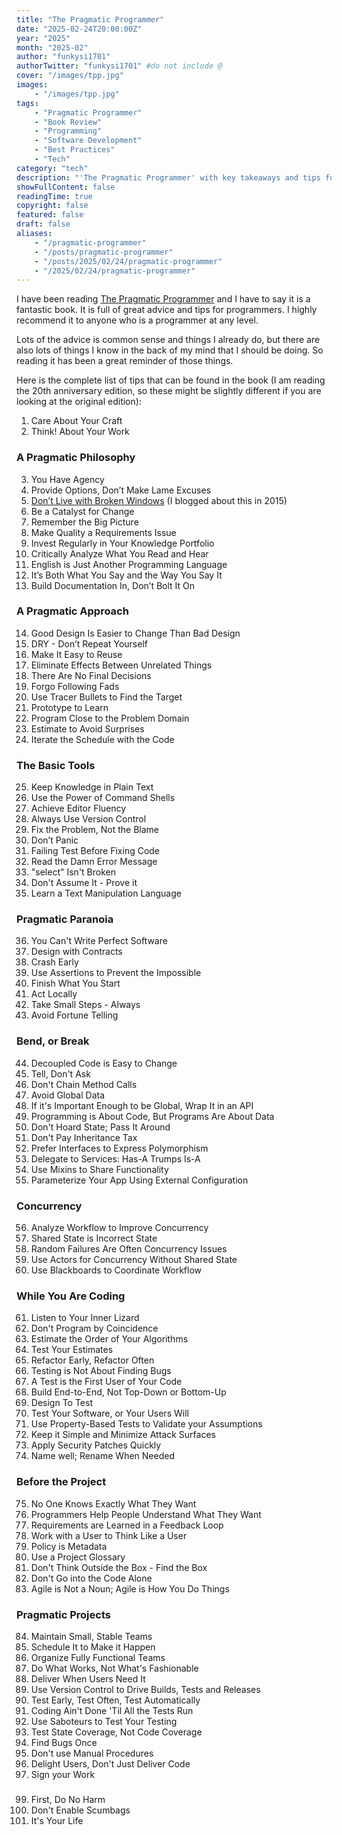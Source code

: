 ```yaml
---
title: "The Pragmatic Programmer"
date: "2025-02-24T20:00:00Z"
year: "2025"
month: "2025-02"
author: "funkysi1701"
authorTwitter: "funkysi1701" #do not include @
cover: "/images/tpp.jpg"
images:
    - "/images/tpp.jpg"
tags:
    - "Pragmatic Programmer"
    - "Book Review"
    - "Programming"
    - "Software Development"
    - "Best Practices"
    - "Tech"
category: "tech"
description: "'The Pragmatic Programmer' with key takeaways and tips for improving your programming skills and practices."
showFullContent: false
readingTime: true
copyright: false
featured: false
draft: false
aliases:
    - "/pragmatic-programmer"
    - "/posts/pragmatic-programmer"
    - "/posts/2025/02/24/pragmatic-programmer"
    - "/2025/02/24/pragmatic-programmer"
---
```

I have been reading [The Pragmatic Programmer](https://pragprog.com/titles/tpp20/the-pragmatic-programmer-20th-anniversary-edition/) and I have to say it is a fantastic book. It is full of great advice and tips for programmers. I highly recommend it to anyone who is a programmer at any level.

Lots of the advice is common sense and things I already do, but there are also lots of things I know in the back of my mind that I should be doing. So reading it has been a great reminder of those things.

Here is the complete list of tips that can be found in the book (I am reading the 20th anniversary edition, so these might be slightly different if you are looking at the original edition):

1. Care About Your Craft
2. Think! About Your Work

### A Pragmatic Philosophy

3. You Have Agency
4. Provide Options, Don’t Make Lame Excuses
5. [Don’t Live with Broken Windows](/posts/2015/pragmatic-programmer-broken-windows/) (I blogged about this in 2015)
6. Be a Catalyst for Change
7. Remember the Big Picture
8. Make Quality a Requirements Issue
9.  Invest Regularly in Your Knowledge Portfolio
10. Critically Analyze What You Read and Hear
11. English is Just Another Programming Language
12. It’s Both What You Say and the Way You Say It
13. Build Documentation In, Don’t Bolt It On

### A Pragmatic Approach

14. Good Design Is Easier to Change Than Bad Design
15. DRY - Don’t Repeat Yourself
16. Make It Easy to Reuse
17. Eliminate Effects Between Unrelated Things
18. There Are No Final Decisions
19. Forgo Following Fads
20. Use Tracer Bullets to Find the Target
21. Prototype to Learn
22. Program Close to the Problem Domain
23. Estimate to Avoid Surprises
24. Iterate the Schedule with the Code

### The Basic Tools

25. Keep Knowledge in Plain Text
26. Use the Power of Command Shells
27. Achieve Editor Fluency
28. Always Use Version Control
29. Fix the Problem, Not the Blame
30. Don’t Panic
31. Failing Test Before Fixing Code
32. Read the Damn Error Message
33. "select" Isn't Broken
34. Don't Assume It - Prove it
35. Learn a Text Manipulation Language

### Pragmatic Paranoia

36. You Can't Write Perfect Software
37. Design with Contracts
38. Crash Early
39. Use Assertions to Prevent the Impossible
40. Finish What You Start
41. Act Locally
42. Take Small Steps - Always
43. Avoid Fortune Telling

### Bend, or Break

44. Decoupled Code is Easy to Change
45. Tell, Don't Ask
46. Don't Chain Method Calls
47. Avoid Global Data
48. If it's Important Enough to be Global, Wrap It in an API
49. Programming is About Code, But Programs Are About Data
50. Don't Hoard State; Pass It Around
51. Don't Pay Inheritance Tax
52. Prefer Interfaces to Express Polymorphism
53. Delegate to Services: Has-A Trumps Is-A
54. Use Mixins to Share Functionality
55. Parameterize Your App Using External Configuration

### Concurrency

56. Analyze Workflow to Improve Concurrency
57. Shared State is Incorrect State
58. Random Failures Are Often Concurrency Issues
59. Use Actors for Concurrency Without Shared State
60. Use Blackboards to Coordinate Workflow

### While You Are Coding

61. Listen to Your Inner Lizard
62. Don't Program by Coincidence
63. Estimate the Order of Your Algorithms
64. Test Your Estimates
65. Refactor Early, Refactor Often
66. Testing is Not About Finding Bugs
67. A Test is the First User of Your Code
68. Build End-to-End, Not Top-Down or Bottom-Up
69. Design To Test
70. Test Your Software, or Your Users Will
71. Use Property-Based Tests to Validate your Assumptions
72. Keep it Simple and Minimize Attack Surfaces
73. Apply Security Patches Quickly
74. Name well; Rename When Needed

### Before the Project

75. No One Knows Exactly What They Want
76. Programmers Help People Understand What They Want
77. Requirements are Learned in a Feedback Loop
78. Work with a User to Think Like a User
79. Policy is Metadata
80. Use a Project Glossary
81. Don't Think Outside the Box - Find the Box
82. Don't Go into the Code Alone
83. Agile is Not a Noun; Agile is How You Do Things

### Pragmatic Projects

84. Maintain Small, Stable Teams
85. Schedule It to Make it Happen
86. Organize Fully Functional Teams
87. Do What Works, Not What's Fashionable
88. Deliver When Users Need It
89. Use Version Control to Drive Builds, Tests and Releases
90. Test Early, Test Often, Test Automatically
91. Coding Ain't Done 'Til All the Tests Run
92. Use Saboteurs to Test Your Testing
93. Test State Coverage, Not Code Coverage
94. Find Bugs Once
96. Don't use Manual Procedures
97. Delight Users, Don't Just Deliver Code
98. Sign your Work

### 

99.  First, Do No Harm
100. Don't Enable Scumbags
101. It's Your Life

